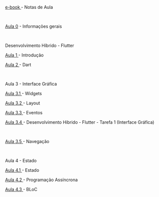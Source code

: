 <p><a class="external-link" href="https://academicoifrnedu.sharepoint.com/:u:/s/DDM2024.1/EYZ_NaBnQhJPpFxFC27nn3cB61I0xeBszp_Gw7ssEd0GxQ?e=p0tTYd">e-book </a> - Notas de Aula</p>

<br>

<p><a class="external-link" href="https://academicoifrnedu.sharepoint.com/:u:/s/DDM2024.1/ERU72oGqSPNHiO7tU68eXZ4B7mRvIUGevjjnDq7p5O2Ntw?e=aUqgkl">Aula 0</a> - Informações gerais</p>

<br>

Desenvolvimento Híbrido - Flutter 
<p><a class="external-link" href="https://academicoifrnedu.sharepoint.com/:u:/s/DDM2024.1/EdGfq5H1fGtIgHUIg_iqWIYBgFx3o9X0DLCaALh4zgkeuw?e=8sIL2C">Aula 1 </a> - Introdução</p>
<p><a class="external-link" href="https://academicoifrnedu.sharepoint.com/:u:/s/DDM2024.1/EXbB4lSe8C5EpxuZVJvRf-4BqSB-n3BzGpg7aCBR6X2n4A?e=ig7zwG">Aula 2 </a> - Dart </p>

<br>

Aula 3 - Interface Gráfica
<p><a class="external-link" href="https://academicoifrnedu.sharepoint.com/:u:/s/DDM2024.1/EaMjw86Q0txFi1mfEI2gUT8BA-YIxc5lKkaJTt1ARexWjg?e=Za0aGT">Aula 3.1 </a> - Widgets </p>
<p><a class="external-link" href="https://academicoifrnedu.sharepoint.com/:u:/s/DDM2024.1/ET8MQA1IUABOj6OGQHsIptUB52zpFgsIivHb2SR84EKO8Q?e=YFRgo8">Aula 3.2 </a> - Layout </p>
<p><a class="external-link" href="https://academicoifrnedu.sharepoint.com/:u:/s/DDM2024.1/Eb9DbbwIy9JEhAFGYRW422QB_xf0aA2-fpSPiVf_KaqO1A?e=dsiR9W">Aula 3.3 </a> - Eventos </p>
<p><a class="external-link" href="https://drive.google.com/file/d/1THByH-BoBg8hkEJF4SjNjrZpnY0pAxSK/view?usp=sharing">Aula 3.4 </a> - Desenvolvimento Hibrido - Flutter - Tarefa 1 (Interface Gráfica) </p>
<br>
<p><a class="external-link" href="https://academicoifrnedu.sharepoint.com/:u:/s/DDM2024.1/EVolAswXAKBPlbvgfUI6Pj8BJZIDzukj0IfAF_B_dx0a3A?e=GW5hIl"> Aula 3.5 </a> - Navegação </p>
<br>

Aula 4 - Estado
<p><a class="external-link" href="https://academicoifrnedu.sharepoint.com/:u:/s/DDM2024.1/Eb3nEyc4XIVOolOBo-1lkRQBDntKbtQaaF23lqFJBi1Vzg?e=h0AAXz">Aula 4.1 </a> - Estado </p>
<p><a class="external-link" href="https://academicoifrnedu.sharepoint.com/:u:/s/DDM2024.1/EUifCB9TskFDqDclNt-x8fMB2AKrpuHp9-rPgwXoxSaybg?e=q8JfsW">Aula 4.2 </a> - Programação Assíncrona </p>
<p><a class="external-link" href="https://academicoifrnedu.sharepoint.com/:u:/s/DDM2024.1/ESlvi1O3SlJFjPRxa5It_B4Bqql8ZXGzkw8tC6YLYPkcDA?e=iPJr8r">Aula 4.3 </a> - BLoC </p>

<!--


<p><a class="external-link" href="https://academicoifrnedu.sharepoint.com/:u:/s/DDM2024.1/ES-msvang7hDixNPeuKBrgsBNmARSrcaM5AXmif_gOcIog?e=wkjnEt">Aula 4.4 </a> - Tarefa 3 (Implementação UI) </p>

<br>
Aula 5 - Conectividade e Persistência
<p><a class="external-link" href="https://academicoifrnedu.sharepoint.com/:u:/s/DDM2024.1/EZ-DpYA2BhFFha5Jr0u03ocBhuSN6M7pIYtY2f2bt3osjQ?e=c6ugfp">Aula 5.1 </a> - Comunicação (HTTP) </p>
<p><a class="external-link" href="https://academicoifrnedu.sharepoint.com/:u:/s/DDM2024.1/EdnfJi2ipitGmxEWd5y9VM8Bcrey2BTC43XyUn2uMJutWQ?e=FSAjwO">Aula 5.2 </a> - Banco de Dados </p>
<p><a class="external-link" href="https://academicoifrnedu.sharepoint.com/:t:/s/DDM2024.1/Efx51Ts5729JuvGjLDqrThAB39ZXaujljY7Jqvd4W1CYzw?e=LCVJbS">Aula 5.3 </a> - Introdução, UI, Estado, HTTP e BD  (links das videoaulas) </p>
<p><a class="external-link" href="https://academicoifrnedu.sharepoint.com/:u:/s/DDM2024.1/ERZj51knrB1OoFY-gTnFKfUB8E3Q7sVOROlAes6l3pctZw?e=eJueqa">Aula 5.4 </a> - Tarefa 4 (API e BD - Nativo ou Híbrido) </p>














-->

<p><!--a class="external-link" href="https://academicoifrnedu.sharepoint.com/:u:/s/DDM2024.1/EU0ngo9AjGhJu_XEUPCcoWwBo_9ezhSCTLrWrnut63qJcw?e=Qqrcl1">Aula 6 </a> - Desenvolvimento Nativo - Android - Projeto (Seminario) </p-->



